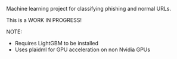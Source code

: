Machine learning project for classifying phishing and normal URLs.

This is a WORK IN PROGRESS!

NOTE:
 - Requires LightGBM to be installed
 - Uses plaidml for GPU acceleration on non Nvidia GPUs
